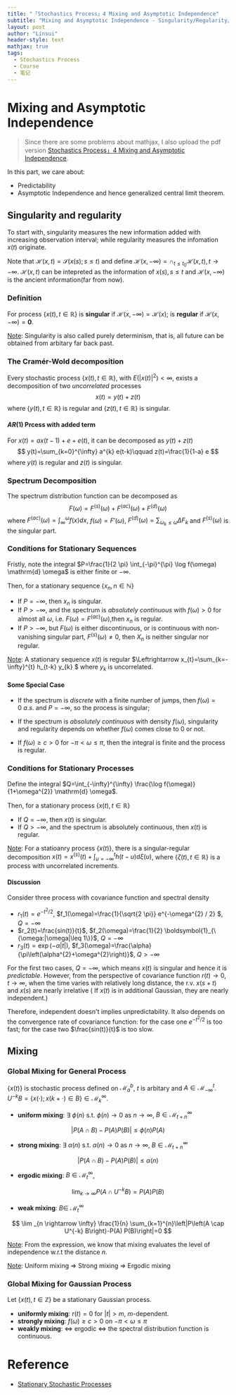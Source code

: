 ```yaml
---
title: "「Stochastics Process」4 Mixing and Asymptotic Independence"
subtitle: "Mixing and Asymptotic Independence - Singularity/Regularity/The Cramér-Wold decomposition/Mixing"
layout: post
author: "Linsui"
header-style: text
mathjax: true
tags:
  - Stochastics Process
  - Course
  - 笔记
---
```


# Mixing and Asymptotic Independence

> Since there are some problems about mathjax, I also upload the pdf version <a href="https://denglinsui.github.io/reading-note/pdf/StochasticsProcess/03.pdf" target="_blank">Stochastics Process」4 Mixing and Asymptotic Independence</a>. 

In this part, we care about:

- Predictability
- Asymptotic Independence and hence generalized central limit theorem.

## Singularity and regularity  

To start with, singularity measures the new information added with increasing observation interval; while regularity measures the infomation $x(t)$ originate.

Note that $\mathscr{H}(x, t)=\mathscr{S}(x(s) ; s \leq t)$ and define $\mathscr{H}(x,-\infty)=\cap_{t \leq t_{0}} \mathscr{H}(x, t),t\rightarrow-\infty$. $\mathscr{H}(x, t)$ can be intepreted as the information of $x(s),s\leq t$ and $\mathscr{H}(x, -\infty)$ is the ancient information(far from now).

### Definition

For process $\{x(t), t \in \mathbb{R}\}$ is **singular** if $\mathscr{H}(x,-\infty)=\mathscr{H}(x)$; is **regular** if $\mathscr{H}(x,-\infty)=\mathbf{0}$.

<u>Note</u>: Singularity is also called purely determinism, that is, all future can be obtained from arbitary far back past.

### The Cramér-Wold decomposition

Every stochastic process $\{x(t), t \in \mathbb{R}\},$ with $E\left(|x(t)|^{2}\right)<\infty,$ exists a decomposition of two *uncorrelated* processes
$$
x(t)=y(t)+z(t)
$$
where $\{y(t), t \in \mathbb{R}\}$ is regular and $\{z(t), t \in \mathbb{R}\}$ is singular.

#### $AR(1)$ Prcess with added term

For $x(t)=a x(t-1)+e+e(t)$, it can be decomposed as $y(t)+z(t)$
$$
y(t)=\sum_{k=0}^{\infty} a^{k} e(t-k)\qquad z(t)=\frac{1}{1-a} e
$$
where $y(t)$ is regular and $z(t)$ is singular.

### Spectrum Decomposition

The spectrum distribution function can be decomposed as
$$
F(\omega)=F^{(s)}(\omega)+F^{(ac)}(\omega)+F^{(d)}(\omega)
$$
where $F^{(ac)}(\omega)=\int_{\infty}^\omega f(x)dx$, $f(\omega)=F'(\omega)$, $F^{(d)}(\omega)=\sum_{\omega_{k} \leq \omega} \Delta F_{k}$ and $F^{(s)}(\omega)$ is the singular part.

### Conditions for Stationary Sequences

Fristly, note the integral $P=\frac{1}{2 \pi} \int_{-\pi}^{\pi} \log f(\omega) \mathrm{d} \omega$ is either finite or $-\infty$.

Then, for a stationary sequence $\left\{x_{n}, n \in \mathbb{N}\right\}$

- If $P=-\infty,$ then $x_{n}$ is singular. 
- If $P>-\infty,$ and the spectrum is *absolutely continuous* with $f(\omega)>0$ for almost all $\omega$, i.e.​ $F(\omega)=F^{(ac)}(\omega)$,​ then $x_{n}$ is regular. 
- If $P>-\infty,$ but $F(\omega)$ is either discontinuous, or is continuous with non-vanishing singular part, $F^{(s)}(\omega) \neq 0,$ then $X_{n}$ is neither singular nor regular.

<u>Note</u>: A stationary sequence $x(t)$ is regular $\Leftrightarrow
x_{t}=\sum_{k=-\infty}^{t} h_{t-k} y_{k}
$
where $y_{k}$ is uncorrelated.

#### Some Special Case

- If the spectrum is *discrete* with a finite number of jumps, then $f(\omega) = 0\ a.s.$  and $P = -\infty$, so the process is singular;

- If the spectrum is *absolutely continuous* with density $f(\omega)$, singularity
  and regularity depends on whether $f(\omega)$ comes close to $0$ or not.  

- If $f(\omega) \geq c>0$ for $-\pi<\omega \leq \pi$, then the integral is finite and the process is regular.

### Conditions for Stationary Processes

Define the integral $Q=\int_{-\infty}^{\infty} \frac{\log f(\omega)}{1+\omega^{2}} \mathrm{d} \omega$.

Then, for a stationary process $\{x(t), t \in \mathbb{R}\}$

- If $Q=-\infty,$ then $x(t)$ is singular.
- If $Q>-\infty,$ and the spectrum is absolutely continuous, then $x(t)$ is regular.

<u>Note</u>: For a statioanry process $\{x(t)\}$, there is a singular-regular decomposition $x(t)=x^{(s)}(t)+\int_{u=-\infty}^{t} h(t-u) \mathrm{d} \xi(u)$, where $\{\zeta(t), t \in \mathbb{R}\}$ is a process with uncorrelated increments.

#### Discussion

Consider three process with covariance function and spectral density

- $r_1(t)=e^{-t^2/2}$, $f_1(\omega)=\frac{1}{\sqrt{2 \pi}} e^{-\omega^{2} / 2} $, $Q=-\infty$
- $r_2(t)=\frac{sin(t)}{t}$, $f_2(\omega)=\frac{1}{2} \boldsymbol{1}_{\{\omega:|\omega|\leq 1\}}$, $Q=-\infty$
- $r_3(t)=\exp(-\alpha|t|)$, $f_3(\omega)=\frac{\alpha}{\pi\left(\alpha^{2}+\omega^{2}\right)}$, $Q>-\infty$

For the first two cases, $Q=-\infty$, which means $x(t)$ is singular and hence it is *predictable*. However, from the perspective of covariance function $r(t)\rightarrow 0, t\rightarrow\infty$, when the time varies with relatively long distance, the r.v. $x(s+t)$ and $x(s)$ are nearly irrelative ( If $x(t)$ is in additional Gaussian, they are nearly independent.) 

Therefore, independent doesn't implies unpredictability. It also depends on the convergence rate of covariance function: for the case one $e^{-t^2/2}$ is too fast; for the case two $\frac{sin(t)}{t}$ is too slow.

## Mixing

### Global Mixing for General Process

$\{x(t)\}$ is stochastic process defined on $\mathscr{M}_a^b$,  $t$ is arbitary and $A \in \mathscr{M}_{-\infty}^{t}$. $U^{-k} B=\{x(\cdot) ; x(k+\cdot) \in B\} \in \mathscr{M}_{k}^{\infty}$.

- **uniform mixing**: $\exists\ \phi(n)$ s.t. $\phi(n) \rightarrow 0$ as $n \rightarrow \infty,$ $B \in \mathscr{M}_{t+n}^{\infty}$

$$
|P(A \cap B)-P(A) P(B)| \leq \phi(n) P(A)
$$

- **strong mixing**: $\exists\ \alpha(n)$ s.t. $\alpha(n) \rightarrow 0$ as $n \rightarrow \infty,$ $B \in \mathscr{M}_{t+n}^{\infty}$

$$
|P(A \cap B)-P(A) P(B)| \leq \alpha(n)
$$

- **ergodic mixing**:  $B \in \mathscr{M}_{t}^{\infty}$, 

$$
\lim _{k \rightarrow \infty} P\left(A \cap U^{-k} B\right)=P(A) P(B)
$$

- **weak mixing**: $B \in$ $\mathscr{M}_{t}^{\infty}$

$$
\lim _{n \rightarrow \infty} \frac{1}{n} \sum_{k=1}^{n}\left|P\left(A \cap U^{-k} B\right)-P(A) P(B)\right|=0
$$

<u>Note</u>: From the expression, we know that mixing evaluates the level of independence w.r.t the distance $n$.

<u>Note</u>: Uniform mixing $\Rightarrow$ Strong mixing $\Rightarrow$ Ergodic mixing

### Global Mixing for Gaussian Process

Let $\{x(t), t \in \mathbb{Z}\}$ be a stationary Gaussian process. 

- **uniformly mixing**: $r(t)=0$ for $|t|>m$, $m$-dependent.
- **strongly mixing**: $f(\omega) \geq c>0$ on $-\pi<\omega \leq \pi$
- **weakly mixing**: $\Leftrightarrow$ ergodic $\Leftrightarrow$ the spectral distribution function is continuous.

# Reference

- [Stationary Stochastic Processes](https://www.amazon.com/Stationary-Stochastic-Processes-Applications-Statistical/dp/1466557796)

  

  


